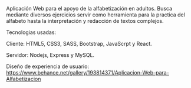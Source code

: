Aplicación Web para el apoyo de la alfabetización en adultos. Busca mediante diversos ejercicios servir como herramienta para la practica del alfabeto hasta la interpretación y redacción de textos complejos. 

Tecnologias usadas: 

Cliente: 
HTML5, CSS3, SASS, Bootstrap, JavaScrpt y React. 

Servidor:
Nodejs, Express y MySQL.

Diseño de experiencia de usuario: https://www.behance.net/gallery/193814371/Aplicacion-Web-para-Alfabetizacion
